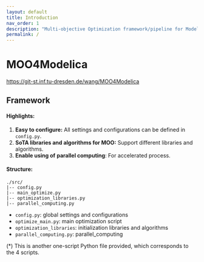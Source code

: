 ```yaml
---
layout: default
title: Introduction
nav_order: 1
description: "Multi-objective Optimization framework/pipeline for Modelica."
permalink: /
---
```


# MOO4Modelica

https://git-st.inf.tu-dresden.de/wang/MOO4Modelica

## Framework

#### Highlights:

1. **Easy to configure:** All settings and configurations can be defined in `config.py`.
2. **SoTA libraries and algorithms for MOO:** Support different libraries and algorithms.
3. **Enable using of** **parallel computing**: For accelerated process. 

#### Structure:

```
./src/ 
|-- config.py 
|-- main_optimize.py 
|-- optimization_libraries.py 
|-- parallel_computing.py
```

* `config.py`: global settings and configurations
* `optimize_main.py`: main optimization script
* `optimization_libraries`: initialization libraries and algorithms
* `parallel_computing.py`: parallel_computing

(*) This is another one-script Python file provided, which corresponds to the 4 scripts. 